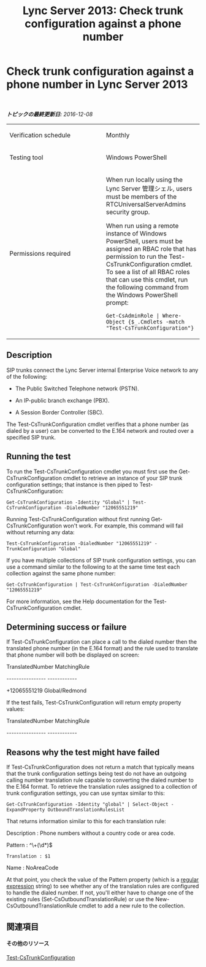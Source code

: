 ﻿---
title: 'Lync Server 2013: Check trunk configuration against a phone number'
TOCTitle: Check trunk configuration against a phone number
ms:assetid: 0800d7a3-fc35-482b-a9a4-203d890bfa45
ms:mtpsurl: https://technet.microsoft.com/ja-jp/library/Dn725206(v=OCS.15)
ms:contentKeyID: 62335952
ms.date: 12/10/2016
mtps_version: v=OCS.15
ms.translationtype: HT
---

# Check trunk configuration against a phone number in Lync Server 2013

 

_**トピックの最終更新日:** 2016-12-08_


<table>
<colgroup>
<col style="width: 50%" />
<col style="width: 50%" />
</colgroup>
<tbody>
<tr class="odd">
<td><p>Verification schedule</p></td>
<td><p>Monthly</p></td>
</tr>
<tr class="even">
<td><p>Testing tool</p></td>
<td><p>Windows PowerShell</p></td>
</tr>
<tr class="odd">
<td><p>Permissions required</p></td>
<td><p>When run locally using the Lync Server 管理シェル, users must be members of the RTCUniversalServerAdmins security group.</p>
<p>When run using a remote instance of Windows PowerShell, users must be assigned an RBAC role that has permission to run the Test-CsTrunkConfiguration cmdlet. To see a list of all RBAC roles that can use this cmdlet, run the following command from the Windows PowerShell prompt:</p>
<p><code>Get-CsAdminRole | Where-Object {$_.Cmdlets -match &quot;Test-CsTrunkConfiguration&quot;}</code></p></td>
</tr>
</tbody>
</table>


## Description

SIP trunks connect the Lync Server internal Enterprise Voice network to any of the following:

  - The Public Switched Telephone network (PSTN).

  - An IP-public branch exchange (PBX).

  - A Session Border Controller (SBC).

The Test-CsTrunkConfiguration cmdlet verifies that a phone number (as dialed by a user) can be converted to the E.164 network and routed over a specified SIP trunk.

## Running the test

To run the Test-CsTrunkConfiguration cmdlet you must first use the Get-CsTrunkConfiguration cmdlet to retrieve an instance of your SIP trunk configuration settings; that instance is then piped to Test-CsTrunkConfiguration:

`Get-CsTrunkConfiguration -Identity "Global" | Test-CsTrunkConfiguration -DialedNumber "12065551219"`

Running Test-CsTrunkConfiguration without first running Get-CsTrunkConfiguration won't work. For example, this command will fail without returning any data:

`Test-CsTrunkConfiguration -DialedNumber "12065551219" -TrunkConfiguration "Global"`

If you have multiple collections of SIP trunk configuration settings, you can use a command similar to the following to at the same time test each collection against the same phone number:

`Get-CsTrunkConfiguration | Test-CsTrunkConfiguration -DialedNumber "12065551219"`

For more information, see the Help documentation for the Test-CsTrunkConfiguration cmdlet.

## Determining success or failure

If Test-CsTrunkConfiguration can place a call to the dialed number then the translated phone number (in the E.164 format) and the rule used to translate that phone number will both be displayed on screen:

TranslatedNumber MatchingRule

\---------------- ------------

\+12065551219 Global/Redmond

If the test fails, Test-CsTrunkConfiguration will return empty property values:

TranslatedNumber MatchingRule

\---------------- ------------

## Reasons why the test might have failed

If Test-CsTrunkConfiguration does not return a match that typically means that the trunk configuration settings being test do not have an outgoing calling number translation rule capable to converting the dialed number to the E.164 format. To retrieve the translation rules assigned to a collection of trunk configuration settings, you can use syntax similar to this:

`Get-CsTrunkConfiguration -Identity "global" | Select-Object -ExpandProperty OutboundTranslationRulesList`

That returns information similar to this for each translation rule:

Description : Phone numbers without a country code or area code.

Pattern : ^\\+(\\d\*)$

`Translation : $1`

Name : NoAreaCode

At that point, you check the value of the Pattern property (which is a [regular expression](https://go.microsoft.com/fwlink/?linkid=400464) string) to see whether any of the translation rules are configured to handle the dialed number. If not, you'll either have to change one of the existing rules (Set-CsOutboundTranslationRule) or use the New-CsOutboundTranslationRule cmdlet to add a new rule to the collection.

## 関連項目

#### その他のリソース

[Test-CsTrunkConfiguration](test-cstrunkconfiguration.md)


